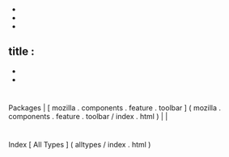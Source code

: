-
-
-
title
:
-
-
-
#
#
#
Packages
|
[
mozilla
.
components
.
feature
.
toolbar
]
(
mozilla
.
components
.
feature
.
toolbar
/
index
.
html
)
|
|
#
#
#
Index
[
All
Types
]
(
alltypes
/
index
.
html
)
